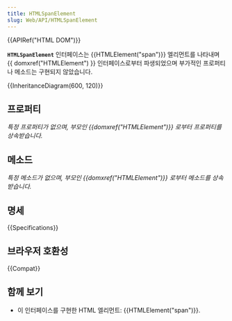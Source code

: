 ```yaml
---
title: HTMLSpanElement
slug: Web/API/HTMLSpanElement
---
```

{{APIRef("HTML DOM")}}

**`HTMLSpanElement`** 인터페이스는 {{HTMLElement("span")}} 엘리먼트를 나타내며 {{ domxref("HTMLElement") }} 인터페이스로부터 파생되었으며 부가적인 프로퍼티나 메소드는 구현되지 않았습니다.

{{InheritanceDiagram(600, 120)}}

## 프로퍼티

_특정 프로퍼티가 없으며, 부모인 {{domxref("HTMLElement")}} 로부터 프로퍼티를 상속받습니다._

## 메소드

_특정 메소드가 없으며, 부모인 {{domxref("HTMLElement")}} 로부터 메소드를 상속받습니다._

## 명세

{{Specifications}}

## 브라우저 호환성

{{Compat}}

## 함께 보기

- 이 인터페이스를 구현한 HTML 엘리먼트: {{HTMLElement("span")}}.
